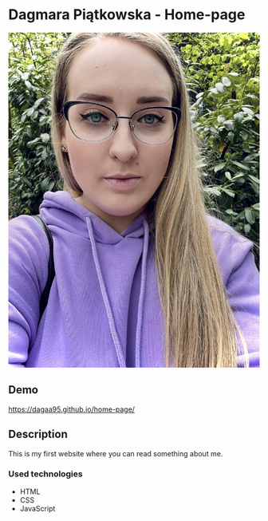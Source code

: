 # Dagmara Piątkowska - Home-page

![Dagmara](https://github.com/Dagaa95/home-page/blob/main/images/IMG_1984.jpeg?raw=true)

## Demo

https://dagaa95.github.io/home-page/

## Description
This is my first website where you can read something about me.

### Used technologies
- HTML
- CSS
- JavaScript




